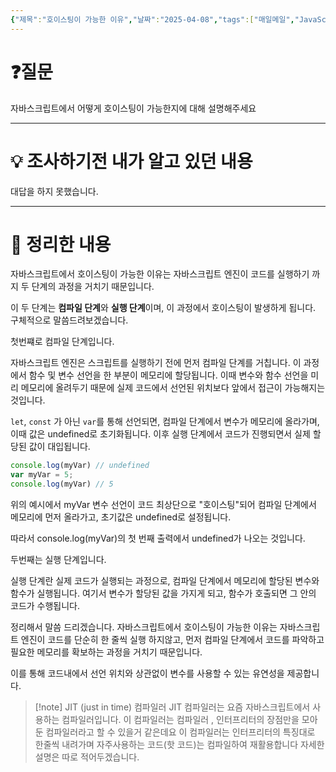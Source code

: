 ```yaml
---
{"제목":"호이스팅이 가능한 이유","날짜":"2025-04-08","tags":["매일메일","JavaScript"],"dg-publish":true,"permalink":"/매일메일/25년4월/호이스팅이 가능한 이유/","dgPassFrontmatter":true}
---
```


# ❓질문

자바스크립트에서 어떻게 호이스팅이 가능한지에 대해 설명해주세요

---
# 💡 조사하기전 내가 알고 있던 내용

대답을 하지 못했습니다.

---
# 🏫 정리한 내용

자바스크립트에서 호이스팅이 가능한 이유는 자바스크립트 엔진이 코드를 실행하기 까지 두 단계의 과정을 거치기 때문입니다.

이 두 단계는 **컴파일 단계**와 **실행 단계**이며, 이 과정에서 호이스팅이 발생하게 됩니다. 구체적으로 말씀드려보겠습니다.

첫번쨰로 컴파일 단계입니다.

자바스크립트 엔진은 스크립트를 실행하기 전에 먼저 컴파일 단계를 거칩니다. 이 과정에서 함수 및 변수 선언을 한 부분이 메모리에 할당됩니다. 이때 변수와 함수 선언을 미리 메모리에 올려두기 때문에 실제 코드에서 선언된 위치보다 앞에서 접근이 가능해지는 것입니다.

`let`, `const` 가 아닌 `var`를 통해 선언되면, 컴파일 단계에서 변수가 메모리에 올라가며, 이때 값은 undefined로 초기화됩니다. 이후 실행 단계에서 코드가 진행되면서 실제 할당된 값이 대입됩니다.

```js
console.log(myVar) // undefined
var myVar = 5;
console.log(myVar) // 5
```

위의 예시에서 myVar 변수 선언이 코드 최상단으로 "호이스팅"되어 컴파일 단계에서 메모리에 먼저 올라가고, 초기값은 undefined로 설정됩니다.

따라서 console.log(myVar)의 첫 번째 출력에서 undefined가 나오는 것입니다.

두번째는 실행 단계입니다.

실행 단계란 실제 코드가 실행되는 과정으로, 컴파일 단계에서 메모리에 할당된 변수와 함수가 실행됩니다. 여기서 변수가 할당된 값을 가지게 되고, 함수가 호출되면 그 안의 코드가 수행됩니다.

정리해서 말씀 드리겠습니다. 자바스크립트에서 호이스팅이 가능한 이유는 자바스크립트 엔진이 코드를 단순히 한 줄씩 실행 하지않고, 먼저 컴파일 단계에서 코드를 파악하고 필요한 메모리를 확보하는 과정을 거치기 때문입니다.

이를 통해 코드내에서 선언 위치와 상관없이 변수를 사용할 수 있는 유연성을 제공합니다.

> [!note] JIT (just in time) 컴파일러
> JIT 컴파일러는 요즘 자바스크립트에서 사용하는 컴파일러입니다.
> 이 컴파일러는 컴파일러 , 인터프리터의 장점만을 모아둔 컴파일러라고 할 수 있을거 같은데요
> 이 컴파일러는 인터프리터의 특징대로 한줄씩 내려가며 자주사용하는 코드(핫 코드)는 컴파일하여 재활용합니다  자세한 설명은 따로 적어두겠습니다.
